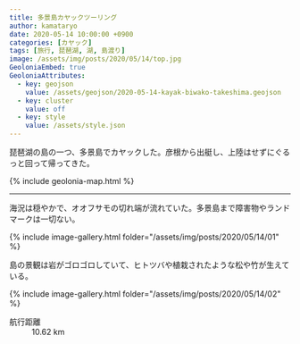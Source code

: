 ```yaml
---
title: 多景島カヤックツーリング
author: kamataryo
date: 2020-05-14 10:00:00 +0900
categories: [カヤック]
tags: [旅行, 琵琶湖, 湖, 島渡り]
image: /assets/img/posts/2020/05/14/top.jpg
GeoloniaEmbed: true
GeoloniaAttributes:
  - key: geojson
    value: /assets/geojson/2020-05-14-kayak-biwako-takeshima.geojson
  - key: cluster
    value: off
  - key: style
    value: /assets/style.json
---
```


琵琶湖の島の一つ、多景島でカヤックした。彦根から出艇し、上陸はせずにぐるっと回って帰ってきた。

{% include geolonia-map.html %}

---

海況は穏やかで、オオフサモの切れ端が流れていた。多景島まで障害物やランドマークは一切ない。

{% include image-gallery.html folder="/assets/img/posts/2020/05/14/01" %}

島の景観は岩がゴロゴロしていて、ヒトツバや植栽されたような松や竹が生えている。

{% include image-gallery.html folder="/assets/img/posts/2020/05/14/02" %}
<dl>
  <dt>航行距離</dt><dd>10.62 km</dd>
</dl>
